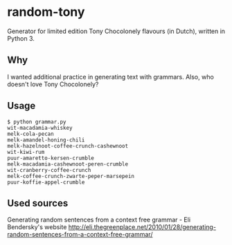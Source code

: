 # random-tony
Generator for limited edition Tony Chocolonely flavours (in Dutch), written in Python 3.

## Why
I wanted additional practice in generating text with grammars. Also, who doesn't love Tony Chocolonely?

## Usage
```
$ python grammar.py 
wit-macadamia-whiskey
melk-cola-pecan
melk-amandel-honing-chili
melk-hazelnoot-coffee-crunch-cashewnoot
wit-kiwi-rum
puur-amaretto-kersen-crumble
melk-macadamia-cashewnoot-peren-crumble
wit-cranberry-coffee-crunch
melk-coffee-crunch-zwarte-peper-marsepein
puur-koffie-appel-crumble
```

## Used sources
Generating random sentences from a context free grammar - Eli Bendersky's website
http://eli.thegreenplace.net/2010/01/28/generating-random-sentences-from-a-context-free-grammar/
